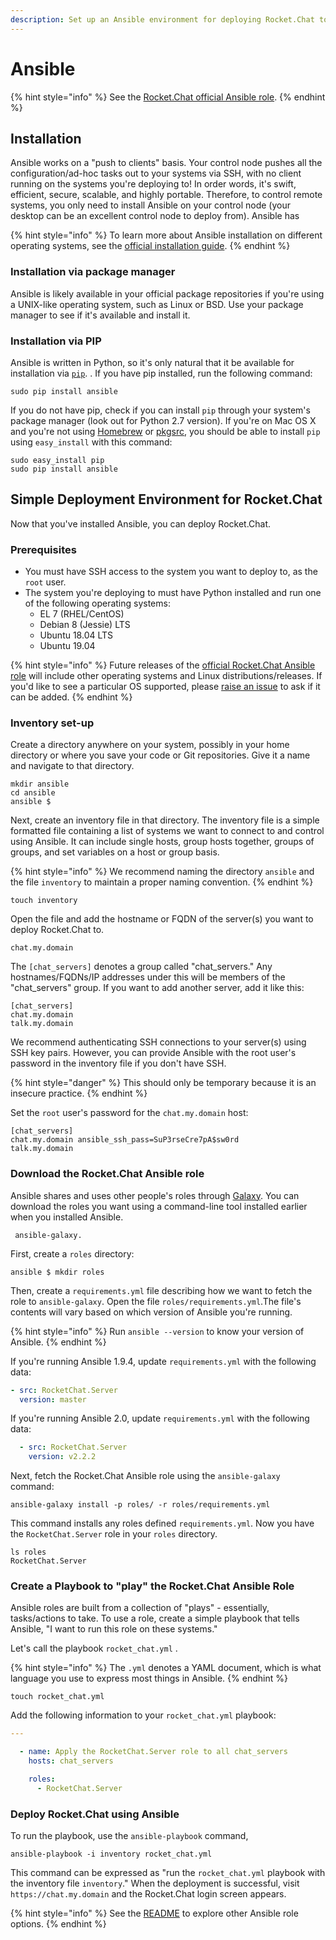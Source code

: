 ```yaml
---
description: Set up an Ansible environment for deploying Rocket.Chat to multiple servers.
---
```


# Ansible

{% hint style="info" %}
See the [Rocket.Chat official Ansible role](https://galaxy.ansible.com/RocketChat/Server#readme).
{% endhint %}

## Installation

Ansible works on a "push to clients" basis. Your control node pushes all the configuration/ad-hoc tasks out to your systems via SSH, with no client running on the systems you're deploying to! In order words, it's swift, efficient, secure, scalable, and highly portable. Therefore, to control remote systems, you only need to install Ansible on your control node (your desktop can be an excellent control node to deploy from). Ansible has&#x20;

{% hint style="info" %}
To learn more about Ansible installation on different operating systems, see the [official installation guide](https://docs.ansible.com/ansible/latest/installation\_guide/index.html).
{% endhint %}

### Installation via package manager

Ansible is likely available in your official package repositories if you're using a UNIX-like operating system, such as Linux or BSD. Use your package manager to see if it's available and install it.

### Installation via PIP

Ansible is written in Python, so it's only natural that it be available for installation via [`pip`](https://pypi.python.org/pypi). . If you have pip installed, run the following command:

&#x20;`sudo pip install ansible`

If you do not have pip, check  if you can install `pip` through your system's package manager (look out for Python 2.7 version). If you're on Mac OS X and you're not using [Homebrew](http://brew.sh) or [pkgsrc](https://github.com/cmacrae/saveosx), you should be able to install `pip` using `easy_install` with this command:

```
sudo easy_install pip 
sudo pip install ansible
```

## Simple Deployment Environment for Rocket.Chat

Now that you've installed Ansible, you can deploy Rocket.Chat.

### Prerequisites

* You must have SSH access to the system you want to deploy to, as the `root` user.
* The system you're deploying to must have Python installed and run one of the following operating systems:
  * EL 7 (RHEL/CentOS)
  * Debian 8 (Jessie) LTS
  * Ubuntu 18.04 LTS
  * Ubuntu 19.04

{% hint style="info" %}
Future releases of the [official Rocket.Chat Ansible role](https://galaxy.ansible.com/RocketChat/Server/#readme) will include other operating systems and Linux distributions/releases. If you'd like to see a particular OS supported, please [raise an issue](https://github.com/RocketChat/Rocket.Chat.Ansible/issues) to ask if it can be added.
{% endhint %}

### Inventory set-up

Create a directory anywhere on your system, possibly in your home directory or where you save your code or Git repositories. Give it a name and navigate to that directory.

```
mkdir ansible
cd ansible
ansible $
```

Next, create an inventory file in that directory. The inventory file is a simple formatted file containing a list of systems we want to connect to and control using Ansible. It can include single hosts, group hosts together, groups of groups, and set variables on a host or group basis.&#x20;

{% hint style="info" %}
&#x20;We recommend naming the directory `ansible` and the file `inventory` to maintain a proper naming convention.
{% endhint %}

```
touch inventory
```

Open the file and add the hostname or FQDN of the server(s) you want to deploy Rocket.Chat to.

```
chat.my.domain
```

The `[chat_servers]` denotes a group called "chat\_servers." Any hostnames/FQDNs/IP addresses under this will be members of the "chat\_servers" group. If you want to add another server, add it like this:

```
[chat_servers]
chat.my.domain
talk.my.domain
```

We recommend authenticating SSH connections to your server(s) using SSH key pairs. However, you can provide Ansible with the root user's password in the inventory file if you don't have SSH.&#x20;

{% hint style="danger" %}
This should only be temporary because it is an insecure practice.
{% endhint %}

Set the `root` user's password for the `chat.my.domain` host:

```
[chat_servers]
chat.my.domain ansible_ssh_pass=SuP3rseCre7pA$sw0rd
talk.my.domain
```

### Download the Rocket.Chat Ansible role

Ansible shares and uses other people's roles through [Galaxy](http://galaxy.ansible.com). You can download the roles you want using a command-line tool installed earlier when you installed Ansible.

```
 ansible-galaxy.
```

First, create a `roles` directory:

```
ansible $ mkdir roles
```

Then, create a `requirements.yml` file describing how we want to fetch the role to `ansible-galaxy`. Open the file `roles/requirements.yml`.The file's contents will vary based on which version of Ansible you're running.

{% hint style="info" %}
Run `ansible --version` to know your version of Ansible.
{% endhint %}

If you're running Ansible 1.9.4,  update `requirements.yml` with the following data:

```yaml
- src: RocketChat.Server
  version: master
```

If you're running Ansible 2.0, update  `requirements.yml` with the following data:

```yaml
  - src: RocketChat.Server
    version: v2.2.2
```

Next, fetch the Rocket.Chat Ansible role using the `ansible-galaxy` command:

```
ansible-galaxy install -p roles/ -r roles/requirements.yml
```

This command installs any roles defined `requirements.yml`. Now you have the `RocketChat.Server` role in your `roles` directory.

```
ls roles
RocketChat.Server
```

### Create a Playbook to "play" the Rocket.Chat Ansible Role

Ansible roles are built from a collection of "plays" - essentially, tasks/actions to take. To use a role, create a simple playbook that tells Ansible, "I want to run this role on these systems."

Let's call the playbook `rocket_chat.yml` .

{% hint style="info" %}
The `.yml` denotes a YAML document, which is what language you use to express most things in Ansible.
{% endhint %}

```
touch rocket_chat.yml
```

&#x20;Add the following information  to your `rocket_chat.yml` playbook:

```yaml
---

  - name: Apply the RocketChat.Server role to all chat_servers
    hosts: chat_servers

    roles:
      - RocketChat.Server
```

### Deploy Rocket.Chat using Ansible

To run the playbook, use the `ansible-playbook` command,&#x20;

```
ansible-playbook -i inventory rocket_chat.yml
```

This command can be expressed as "run the `rocket_chat.yml` playbook with the inventory file `inventory`." When the deployment is successful, visit  `https://chat.my.domain` and the Rocket.Chat login screen appears.

{% hint style="info" %}
See the [README](https://github.com/RocketChat/Rocket.Chat.Ansible/blob/master/README.md) to explore other Ansible role options.
{% endhint %}
